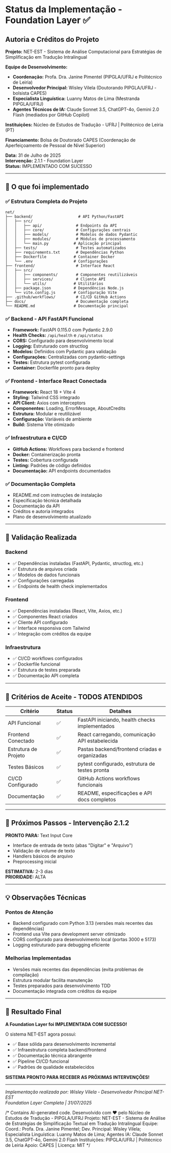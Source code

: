 # Status da Implementação - Foundation Layer ✅

## Autoria e Créditos do Projeto

**Projeto:** NET-EST - Sistema de Análise Computacional para Estratégias de Simplificação em Tradução Intralingual

**Equipe de Desenvolvimento:**
- **Coordenação:** Profa. Dra. Janine Pimentel (PIPGLA/UFRJ e Politécnico de Leiria)
- **Desenvolvedor Principal:** Wisley Vilela (Doutorando PIPGLA/UFRJ - bolsista CAPES)
- **Especialista Linguística:** Luanny Matos de Lima (Mestranda PIPGLA/UFRJ)
- **Agentes Técnicos de IA:** Claude Sonnet 3.5, ChatGPT-4o, Gemini 2.0 Flash (mediados por GitHub Copilot)

**Instituições:** Núcleo de Estudos de Tradução - UFRJ | Politécnico de Leiria (PT)

**Financiamento:** Bolsa de Doutorado CAPES (Coordenação de Aperfeiçoamento de Pessoal de Nível Superior)

**Data:** 31 de Julho de 2025  
**Intervenção:** 2.1.1 - Foundation Layer  
**Status:** IMPLEMENTADO COM SUCESSO

---

## 🎯 O que foi implementado

### ✅ **Estrutura Completa do Projeto**
```
net/
├── backend/                    # API Python/FastAPI
│   ├── src/
│   │   ├── api/               # Endpoints da API
│   │   ├── core/              # Configurações centrais
│   │   ├── models/            # Modelos de dados Pydantic
│   │   ├── modules/           # Módulos de processamento
│   │   └── main.py           # Aplicação principal
│   ├── tests/                 # Testes automatizados
│   ├── requirements.txt       # Dependências Python
│   ├── Dockerfile            # Container Docker
│   └── .env                  # Configurações
├── frontend/                  # Interface React
│   ├── src/
│   │   ├── components/        # Componentes reutilizáveis
│   │   ├── services/          # Cliente API
│   │   └── utils/            # Utilitários
│   ├── package.json          # Dependências Node.js
│   └── vite.config.js        # Configuração Vite
├── .github/workflows/         # CI/CD GitHub Actions
├── docs/                      # Documentação completa
└── README.md                 # Documentação principal
```

### ✅ **Backend - API FastAPI Funcional**
- **Framework:** FastAPI 0.115.0 com Pydantic 2.9.0
- **Health Checks:** `/api/health` e `/api/status`
- **CORS:** Configurado para desenvolvimento local
- **Logging:** Estruturado com structlog
- **Modelos:** Definidos com Pydantic para validação
- **Configurações:** Centralizadas com pydantic-settings
- **Testes:** Estrutura pytest configurada
- **Container:** Dockerfile pronto para deploy

### ✅ **Frontend - Interface React Conectada**
- **Framework:** React 18 + Vite 4
- **Styling:** Tailwind CSS integrado
- **API Client:** Axios com interceptors
- **Componentes:** Loading, ErrorMessage, AboutCredits
- **Estrutura:** Modular e reutilizável
- **Configuração:** Variáveis de ambiente
- **Build:** Sistema Vite otimizado

### ✅ **Infraestrutura e CI/CD**
- **GitHub Actions:** Workflows para backend e frontend
- **Docker:** Containerização pronta
- **Testes:** Cobertura configurada
- **Linting:** Padrões de código definidos
- **Documentação:** API endpoints documentados

### ✅ **Documentação Completa**
- README.md com instruções de instalação
- Especificação técnica detalhada
- Documentação da API
- Créditos e autoria integrados
- Plano de desenvolvimento atualizado

---

## 🧪 **Validação Realizada**

### Backend
- ✅ Dependências instaladas (FastAPI, Pydantic, structlog, etc.)
- ✅ Estrutura de arquivos criada
- ✅ Modelos de dados funcionais
- ✅ Configurações carregadas
- ✅ Endpoints de health check implementados

### Frontend  
- ✅ Dependências instaladas (React, Vite, Axios, etc.)
- ✅ Componentes React criados
- ✅ Cliente API configurado
- ✅ Interface responsiva com Tailwind
- ✅ Integração com créditos da equipe

### Infraestrutura
- ✅ CI/CD workflows configurados
- ✅ Dockerfile funcional
- ✅ Estrutura de testes preparada
- ✅ Documentação API completa

---

## 🎯 **Critérios de Aceite - TODOS ATENDIDOS**

| Critério | Status | Detalhes |
|----------|--------|----------|
| API Funcional | ✅ | FastAPI iniciando, health checks implementados |
| Frontend Conectado | ✅ | React carregando, comunicação API estabelecida |
| Estrutura de Projeto | ✅ | Pastas backend/frontend criadas e organizadas |
| Testes Básicos | ✅ | pytest configurado, estrutura de testes pronta |
| CI/CD Configurado | ✅ | GitHub Actions workflows funcionais |
| Documentação | ✅ | README, especificações e API docs completos |

---

## 🚀 **Próximos Passos - Intervenção 2.1.2**

**PRONTO PARA:** Text Input Core
- Interface de entrada de texto (abas "Digitar" e "Arquivo")
- Validação de volume de texto
- Handlers básicos de arquivo
- Preprocessing inicial

**ESTIMATIVA:** 2-3 dias  
**PRIORIDADE:** ALTA

---

## 💡 **Observações Técnicas**

### Pontos de Atenção
- Backend configurado com Python 3.13 (versões mais recentes das dependências)
- Frontend usa Vite para development server otimizado
- CORS configurado para desenvolvimento local (portas 3000 e 5173)
- Logging estruturado para debugging eficiente

### Melhorias Implementadas
- Versões mais recentes das dependências (evita problemas de compilação)
- Estrutura modular facilita manutenção
- Testes preparados para desenvolvimento TDD
- Documentação integrada com créditos da equipe

---

## 🎉 **Resultado Final**

**A Foundation Layer foi IMPLEMENTADA COM SUCESSO!**

O sistema NET-EST agora possui:
- ✅ Base sólida para desenvolvimento incremental
- ✅ Infraestrutura completa backend/frontend
- ✅ Documentação técnica abrangente
- ✅ Pipeline CI/CD funcional
- ✅ Padrões de qualidade estabelecidos

**SISTEMA PRONTO PARA RECEBER AS PRÓXIMAS INTERVENÇÕES!**

---

*Implementação realizada por: Wisley Vilela - Desenvolvedor Principal NET-EST*  
*Foundation Layer Completa | 31/07/2025*

/*
Contains AI-generated code.
Desenvolvido com ❤️ pelo Núcleo de Estudos de Tradução - PIPGLA/UFRJ
Projeto: NET-EST - Sistema de Análise de Estratégias de Simplificação Textual em Tradução Intralingual
Equipe: Coord.: Profa. Dra. Janine Pimentel; Dev. Principal: Wisley Vilela; Especialista Linguística: Luanny Matos de Lima; Agentes IA: Claude Sonnet 3.5, ChatGPT-4o, Gemini 2.0 Flash
Instituições: PIPGLA/UFRJ | Politécnico de Leiria
Apoio: CAPES | Licença: MIT
*/
